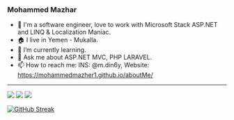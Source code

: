 ### Mohammed Mazhar 

- 👋 I'm a software engineer, love to work with Microsoft Stack ASP.NET and LINQ & Localization Maniac.
- 🏠 I live in Yemen - Mukalla.
- 🌱 I’m currently learning.
- 💬 Ask me about ASP.NET MVC, PHP LARAVEL.
- 📫 How to reach me: INS: @m.din6y, Website: https://mohammedmazher1.github.io/aboutMe/ 

<hr/>
<img src="https://github-readme-stats.vercel.app/api?username=MohammedMazher1&count_private=true&show_icons=true&hide_title=true" />
<img src="https://github-profile-trophy.vercel.app/?username=MohammedMazher1&theme=flat&no-frame=true&margin-w=30" />
<img src="https://github-readme-stats.vercel.app/api/top-langs/?username=MohammedMazher1&hide_title=true&layout=compact" />

[![GitHub Streak](https://github-readme-streak-stats.herokuapp.com?user=MohammedMazher1&theme=gruvbox_duo&hide_border=true)](https://github.com/hishamco)
